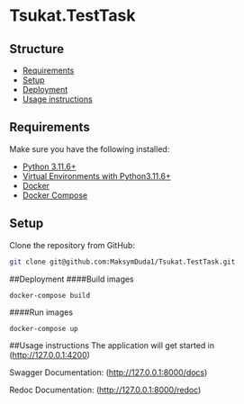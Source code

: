# Tsukat.TestTask

## Structure
- [Requirements](#requirements) 
- [Setup](#setup)
- [Deployment](#deployment)
- [Usage instructions](#usage-instructions)

## Requirements
Make sure you have the following installed: 
- [Python 3.11.6+](https://www.python.org/)
- [Virtual Environments with Python3.11.6+](https://docs.python.org/3/tutorial/venv.html)
- [Docker](https://docs.docker.com/engine/install/) 
- [Docker Compose](https://docs.docker.com/compose/install/)

## Setup 
Clone the repository from GitHub:
```bash
git clone git@github.com:MaksymDuda1/Tsukat.TestTask.git
```

##Deployment
####Build images
```
docker-compose build
```

####Run images
```
docker-compose up
```

##Usage instructions
The application will get started in (http://127.0.0.1:4200)

Swagger Documentation: (http://127.0.0.1:8000/docs)

Redoc Documentation: (http://127.0.0.1:8000/redoc)